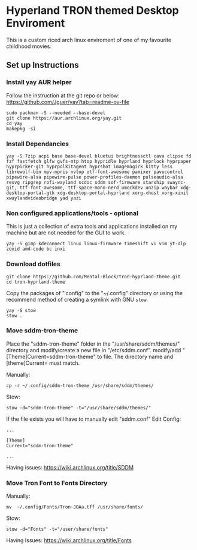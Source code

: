 # Hyperland TRON themed Desktop Enviroment

This is a custom riced arch linux enviroment of one of my favourite childhood movies. 

## Set up Instructions

### Install yay AUR helper 

Follow the instruction at the git repo or below:
https://github.com/Jguer/yay?tab=readme-ov-file

```
sudo packman -S --needed --base-devel 
git clone https://aur.archlinux.org/yay.git
cd yay
makepkg -si
```

### Install Dependancies

```
yay -S 7zip acpi base base-devel bluetui brightnessctl cava clipse fd fzf fastfetch glfw gvfs-mtp htop hypridle hyprland hyprlock hyprpaper hyprpicker-git hyprpolkitagent hyprshot imagemagick kitty less librewolf-bin mpv-mpris nvtop otf-font-awesome pamixer pavucontrol pipewire-alsa pipewire-pulse power-profiles-daemon pulseaudio-alsa resvg ripgrep rofi-wayland scdoc sddm sof-firmware starship swaync-git, ttf-font-awesome, ttf-space-mono-nerd umockdev unzip waybar xdg-desktop-portal-gtk xdg-desktop-portal-hyprland xorg-xhost xorg-xinit xwaylandvideobridge yad yazi
```

### Non configured applications/tools - optional

This is just a collection of extra tools and applications installed on my machine but are not needed for the GUI to work. 

```
yay -S gimp kdeconnect linux linux-firmware timeshift vi vim yt-dlp zoxid amd-code bc inxi
```

### Download dotfiles 

```
git clone https://github.com/Mental-Block/tron-hyprland-theme.git
cd tron-hyprland-theme
```

Copy the packages of ".config" to the "~/.config" directory or using the recommend method of creating a symlink with GNU `stow`.

```
yay -S stow 
stow .
```

### Move sddm-tron-theme 

Place the "sddm-tron-theme" folder in the "/usr/share/sddm/themes/" directory and modify/create a new file in "/etc/sddm.conf". modify/add
"[Theme]Current=sddm-tron-theme" to file. The directory name and [theme]Current= must match. 

Manually:
```
cp -r ~/.config/sddm-tron-theme /usr/share/sddm/themes/
```

Stow:
```
stow -d="sddm-tron-theme" -t="/usr/share/sddm/themes/"
```

If the file exists you will have to manually edit "sddm.conf"
Edit Config:
```
...

[Theme]
Current="sddm-tron-theme"

...
```

Having issues:
https://wiki.archlinux.org/title/SDDM

### Move Tron Font to Fonts Directory

Manually:
```
mv  ~/.config/Fonts/Tron-JOAa.tff /usr/share/fonts/
```

Stow: 
```
stow -d="Fonts" -t="/user/share/fonts"
```

Having Issues: 
https://wiki.archlinux.org/title/Fonts








